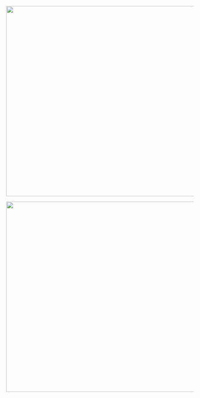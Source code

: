 <p align="center">  
  <img width="512px" src="http://github-readme-streak-stats.herokuapp.com?user=mdkaif2782&theme=transparent&&hide_border=true&date_format=M%20j%5B%2C%20Y%5D" />
</p>

<p align="center">  
  <img width="512px" src="https://github-readme-stats.vercel.app/api/top-langs/?username=mdkaif2782&theme=transparent&hide_border=true"/>
</p>
